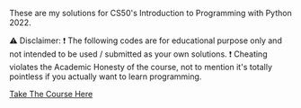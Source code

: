 These are my solutions for CS50's Introduction to Programming with Python 2022.

⚠️ Disclaimer:
❗ The following codes are for educational purpose only and not intended to be used / submitted as your own solutions.
❗ Cheating violates the Academic Honesty of the course, not to mention it's totally pointless if you actually want to learn programming.


[Take The Course Here](https://cs50.harvard.edu/python/2022/)
